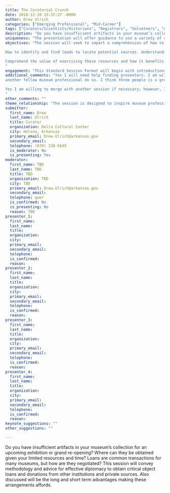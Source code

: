 ```yaml
---
title: The Curatorial Crunch
date: 2018-12-10 15:32:27 -0000
author: Drew Ulrich
categories: ["Emerging Professional", "Mid-Career"]
tags: ["Curators/Scientists/Historians", "Registrars", "Volunteers", "Administrators" ]
description: "Do you have insufficient artifacts in your museum’s collection for an upcoming exhibition or grand re-opening? Where can they be obtained given your limited resources and time? Loans are common transactions for many museums, but how are they negotiated? This session will convey methodology and advice for effective diplomacy to obtain critical object loans and donations from other institutions and private sources. Also discussed will be the long and short term advantages making these arrangements affords."
uniqueness: "The presentation will offer guidance to use a variety of channels to attain necessary resources that permit the curation of representative, compelling exhibitions."
objectives: "The session will seek to impart a comprehension of how to make the most of a museum’s resources that can be employed to fulfill its curatorial aims. Introduce what a museum needs to provide to assure different kinds of museums to entrust their objects as a loan.

How to identify and find leads to locate potential sources. Understanding the means of diplomatically soliciting the loan or donation for the exhibition. Understand how to assuage an owner’s potential conditions or concerns regarding the transaction while respecting with the capabilities, capacity, and integrity of your institution. 

Comprehend the value of exercising these resources and how it benefits your museum in the long and short runs—creating new stakeholders, adding to the collection, expanding your serving the public well with thorough displays in your exhibitions.
"
engagement: "This Standard Session Format will begin with introductions. Then Speaker #1 will share their respective experiences and wisdom, followed by Speaker #2. Hand-outs will be distributed identifying helpful resources and what a museum should have to make them a worthy candidate for a loan to a person or institution that is a stranger to them. A role playing exercise may occur with some attendees acting as a prospective borrower approaching another taking the persona of an object’s owner or custodian. (75 minutes in length)"
additional_comments: "Yes I will need help finding presenters. I am willing to moderate, but open to having 
another fellow museum professional do so. I think three people is a great number to have up there. I think two presenters and a moderator ideal.

Yes I am willing to merge with another session if necessary; however, I believe this topic stands alone and there are a lot of different experiences that curators can share regarding it. 
"
other_comments: ""
theme_relationship: "The session is designed to inspire museum professionals and advocates to engage their colleagues near and far, partners, board, stakeholders, and make new stakeholders out of previously unaffiliated parties and individuals to coordinate a successful attempt to acquire artifacts, especially rare or elusive ones, sought by their institution. When these objects are acquired through loan, purchase, or donation they can make the museum exhibition more engaging to visitors."
submitter:
  first_name: Drew
  last_name: Ulrich
  title: Curator
  organization: Delta Cultural Center
  city: Helena, Arkansas
  primary_email: Drew.Ulrich@arkansas.gov
  secondary_email: 
  telephone: (870) 338-5649
  is_moderator: No
  is_presenting: Yes
moderator:
  first_name: TBD
  last_name: TBD
  title: TBD
  organization: TBD
  city: TBD
  primary_email: Drew.Ulrich@arkansas.gov
  secondary_email: 
  telephone: qwer
  is_confirmed: No
  is_presenting: No
  reason: TBD
presenter_1:
  first_name: 
  last_name: 
  title: 
  organization: 
  city: 
  primary_email: 
  secondary_email: 
  telephone: 
  is_confirmed: 
  reason: 
presenter_2:
  first_name: 
  last_name: 
  title: 
  organization: 
  city: 
  primary_email: 
  secondary_email: 
  telephone: 
  is_confirmed: 
  reason: 
presenter_3:
  first_name: 
  last_name: 
  title: 
  organization: 
  city: 
  primary_email: 
  secondary_email: 
  telephone: 
  is_confirmed: 
  reason: 
presenter_4:
  first_name: 
  last_name: 
  title: 
  organization: 
  city: 
  primary_email: 
  secondary_email: 
  telephone: 
  is_confirmed: 
  reason: 
keynote_suggestions: ""
other_suggestions: ""

---
```

Do you have insufficient artifacts in your museum’s collection for an upcoming exhibition or grand re-opening? Where can they be obtained given your limited resources and time? Loans are common transactions for many museums, but how are they negotiated? This session will convey methodology and advice for effective diplomacy to obtain critical object loans and donations from other institutions and private sources. Also discussed will be the long and short term advantages making these arrangements affords.